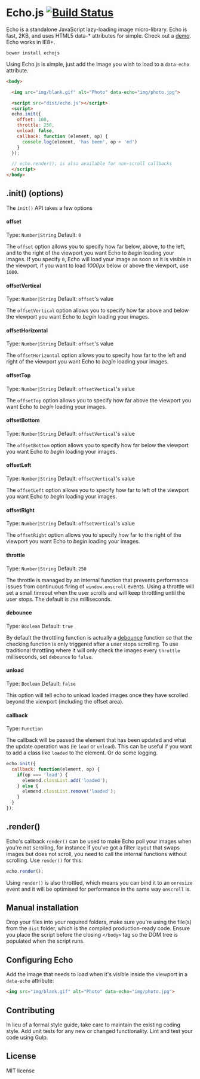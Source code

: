 # Echo.js [![Build Status](https://travis-ci.org/toddmotto/echo.svg)](https://travis-ci.org/toddmotto/echo)

Echo is a standalone JavaScript lazy-loading image micro-library. Echo is fast, 2KB, and uses HTML5 data-* attributes for simple. Check out a [demo](http://toddmotto.com/labs/echo). Echo works in IE8+.

```
bower install echojs
```

Using Echo.js is simple, just add the image you wish to load to a `data-echo`  attribute.

```html
<body>

  <img src="img/blank.gif" alt="Photo" data-echo="img/photo.jpg">

  <script src="dist/echo.js"></script>
  <script>
  echo.init({
    offset: 100,
    throttle: 250,
    unload: false,
    callback: function (element, op) {
      console.log(element, 'has been', op + 'ed')
    }
  });

  // echo.render(); is also available for non-scroll callbacks
  </script>
</body>
```

## .init() (options)

The `init()` API takes a few options

#### offset
Type: `Number|String` Default: `0`

The `offset` option allows you to specify how far below, above, to the left, and to the right of the viewport you want Echo to _begin_ loading your images. If you specify `0`, Echo will load your image as soon as it is visible in the viewport, if you want to load _1000px_ below or above the viewport, use `1000`.

#### offsetVertical
Type: `Number|String` Default: `offset`'s value

The `offsetVertical` option allows you to specify how far above and below the viewport you want Echo to _begin_ loading your images.

#### offsetHorizontal
Type: `Number|String` Default: `offset`'s value

The `offsetHorizontal` option allows you to specify how far to the left and right of the viewport you want Echo to _begin_ loading your images.

#### offsetTop
Type: `Number|String` Default: `offsetVertical`'s value

The `offsetTop` option allows you to specify how far above the viewport you want Echo to _begin_ loading your images.

#### offsetBottom
Type: `Number|String` Default: `offsetVertical`'s value

The `offsetBottom` option allows you to specify how far below the viewport you want Echo to _begin_ loading your images.

#### offsetLeft
Type: `Number|String` Default: `offsetVertical`'s value

The `offsetLeft` option allows you to specify how far to left of the viewport you want Echo to _begin_ loading your images.

#### offsetRight
Type: `Number|String` Default: `offsetVertical`'s value

The `offsetRight` option allows you to specify how far to the right of the viewport you want Echo to _begin_ loading your images.

#### throttle
Type: `Number|String` Default: `250`

The throttle is managed by an internal function that prevents performance issues from continuous firing of `window.onscroll` events. Using a throttle will set a small timeout when the user scrolls and will keep throttling until the user stops. The default is `250` milliseconds.

#### debounce
Type: `Boolean` Default: `true`

By default the throttling function is actually a [debounce](http://underscorejs.org/#debounce) function so that the checking function is only triggered after a user stops scrolling. To use traditional throttling where it will only check the images every `throttle` milliseconds, set `debounce` to `false`.

#### unload
Type: `Boolean` Default: `false`

This option will tell echo to unload loaded images once they have scrolled beyond the viewport (including the offset area).

#### callback
Type: `Function`

The callback will be passed the element that has been updated and what the update operation was (ie `load` or `unload`). This can be useful if you want to add a class like `loaded` to the element. Or do some logging.

```js
echo.init({
  callback: function(element, op) {
    if(op === 'load') {
      elemend.classList.add('loaded');
    } else {
      elemend.classList.remove('loaded');
    }
  }
});
```

## .render()

Echo's callback `render()` can be used to make Echo poll your images when you're not scrolling, for instance if you've got a filter layout that swaps images but does not scroll, you need to call the internal functions without scrolling. Use `render()` for this:

```js
echo.render();
```

Using `render()` is also throttled, which means you can bind it to an `onresize` event and it will be optimised for performance in the same way `onscroll` is.

## Manual installation
Drop your files into your required folders, make sure you're using the file(s) from the `dist` folder, which is the compiled production-ready code. Ensure you place the script before the closing `</body>` tag so the DOM tree is populated when the script runs.

## Configuring Echo
Add the image that needs to load when it's visible inside the viewport in a `data-echo` attribute:

```html
<img src="img/blank.gif" alt="Photo" data-echo="img/photo.jpg">
```

## Contributing
In lieu of a formal style guide, take care to maintain the existing coding style. Add unit tests for any new or changed functionality. Lint and test your code using Gulp.

## License
MIT license

